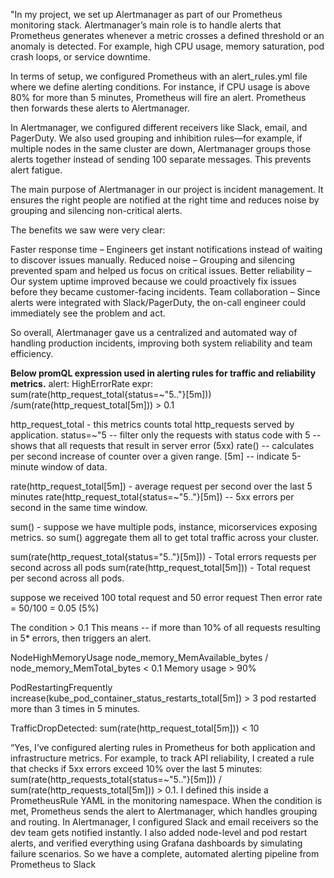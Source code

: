 "In my project, we set up Alertmanager as part of our Prometheus monitoring stack. Alertmanager’s main role is to handle alerts that Prometheus generates whenever a metric crosses a defined threshold or an anomaly is detected. For example, high CPU usage, memory saturation, pod crash loops, or service downtime.

In terms of setup, we configured Prometheus with an alert_rules.yml file where we define alerting conditions. For instance, if CPU usage is above 80% for more than 5 minutes, Prometheus will fire an alert. Prometheus then forwards these alerts to Alertmanager.

In Alertmanager, we configured different receivers like Slack, email, and PagerDuty. We also used grouping and inhibition rules—for example, if multiple nodes in the same cluster are down, Alertmanager groups those alerts together instead of sending 100 separate messages. This prevents alert fatigue.

The main purpose of Alertmanager in our project is incident management. It ensures the right people are notified at the right time and reduces noise by grouping and silencing non-critical alerts.

The benefits we saw were very clear:

Faster response time – Engineers get instant notifications instead of waiting to discover issues manually.
Reduced noise – Grouping and silencing prevented spam and helped us focus on critical issues.
Better reliability – Our system uptime improved because we could proactively fix issues before they became customer-facing incidents.
Team collaboration – Since alerts were integrated with Slack/PagerDuty, the on-call engineer could immediately see the problem and act.

So overall, Alertmanager gave us a centralized and automated way of handling production incidents, improving both system reliability and team efficiency.

**Below promQL expression used in alerting rules for traffic and reliability metrics.**
alert: HighErrorRate
expr: sum(rate(http_request_total{status=~"5.."}[5m]))
       /sum(rate(http_request_total[5m]))  > 0.1

http_request_total - this metrics counts total http_requests served by application.
status=~"5  -- filter only the requests with status code with 5 --shows that all requests that result in server error (5xx)
rate() -- calculates per second increase of counter over a given range.
[5m]  -- indicate 5-minute window of data.

rate(http_request_total[5m]) - average request per second over the last 5 minutes
rate(http_request_total{status=~"5.."}[5m]) --  5xx errors per second in the same time window.

sum() -
 suppose we have multiple pods, instance, micorservices exposing metrics. so sum() aggregate them all to get total traffic across your cluster.

sum(rate(http_request_total{status="5.."}[5m])) - Total errors requests per second across all pods
sum(rate(http_request_total[5m])) - Total request per second across all pods.

suppose we received 100 total request and 50 error request
     Then error rate = 50/100    = 0.05 (5%)

The condition > 0.1
This means --  if more than 10% of all requests resulting in 5* errors, then triggers an alert.

NodeHighMemoryUsage
node_memory_MemAvailable_bytes / node_memory_MemTotal_bytes  < 0.1
Memory usage > 90%

PodRestartingFrequently
increase(kube_pod_container_status_restarts_total[5m]) > 3
pod restarted more than 3 times in 5 minutes.

TrafficDropDetected:
sum(rate(http_request_total[5m])) < 10


“Yes, I’ve configured alerting rules in Prometheus for both application and infrastructure metrics.
For example, to track API reliability, I created a rule that checks if 5xx errors exceed 10% over the last 5 minutes:
sum(rate(http_requests_total{status=~"5.."}[5m])) / sum(rate(http_requests_total[5m])) > 0.1.
I defined this inside a PrometheusRule YAML in the monitoring namespace.
When the condition is met, Prometheus sends the alert to Alertmanager, which handles grouping and routing.
In Alertmanager, I configured Slack and email receivers so the dev team gets notified instantly.
I also added node-level and pod restart alerts, and verified everything using Grafana dashboards by simulating failure scenarios.
So we have a complete, automated alerting pipeline from Prometheus to Slack









